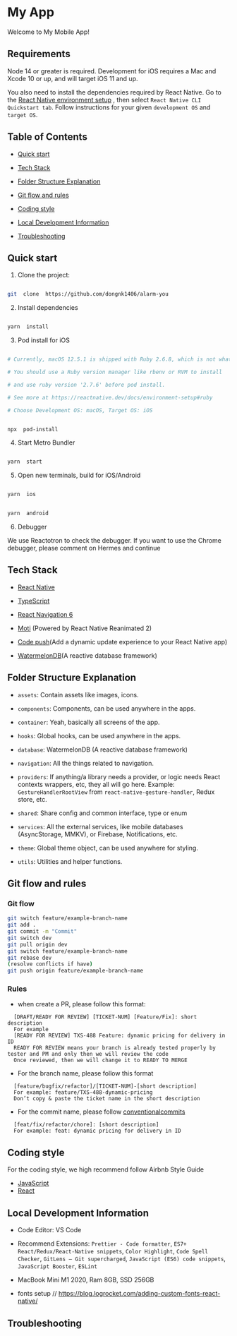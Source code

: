 # My App

Welcome to My Mobile App!

## Requirements

Node 14 or greater is required. Development for iOS requires a Mac and Xcode 10 or up, and will target iOS 11 and up.

You also need to install the dependencies required by React Native.
Go to the [React Native environment setup](https://reactnative.dev/docs/environment-setup) , then select `React Native CLI Quickstart tab`. Follow instructions for your given `development OS` and `target OS`.

## Table of Contents

- [Quick start](#quick-start)

- [Tech Stack](#tech-stack)

- [Folder Structure Explanation](#folder-structure-explanation)

- [Git flow and rules](#git-flow-and-rules)

- [Coding style](#coding-style)

- [Local Development Information](#local-development-information)

- [Troubleshooting](#troubleshooting)

## Quick start

1. Clone the project:

```bash

git  clone  https://github.com/dongnk1406/alarm-you

```

2. Install dependencies

```bash

yarn  install

```

3. Pod install for iOS

```bash

# Currently, macOS 12.5.1 is shipped with Ruby 2.6.8, which is not what is required by React Native.

# You should use a Ruby version manager like rbenv or RVM to install

# and use ruby version '2.7.6' before pod install.

# See more at https://reactnative.dev/docs/environment-setup#ruby

# Choose Development OS: macOS, Target OS: iOS


npx  pod-install

```

4. Start Metro Bundler

```bash

yarn  start

```

5. Open new terminals, build for iOS/Android

```bash

yarn  ios

```

```bash

yarn  android

```

6. Debugger

We use Reactotron to check the debugger. If you want to use the Chrome debugger, please comment on Hermes and continue

## Tech Stack

- [React Native](reactnative.dev/docs/getting-started)

- [TypeScript](typescriptlang.org/docs/handbook/typescript-from-scratch.html)

- [React Navigation 6](reactnavigation.org/docs/getting-started/)

- [Moti](moti.fyi/) (Powered by React Native Reanimated 2)

- [Code push](https://learn.microsoft.com/en-us/appcenter/distribution/codepush/rn-get-started)(Add a dynamic update experience to your React Native app)

- [WatermelonDB](https://watermelondb.dev/docs)(A reactive database framework)

## Folder Structure Explanation

- `assets`: Contain assets like images, icons.

- `components`: Components, can be used anywhere in the apps.

- `container`: Yeah, basically all screens of the app.

- `hooks`: Global hooks, can be used anywhere in the apps.

- `database`: WatermelonDB (A reactive database framework)

- `navigation`: All the things related to navigation.

- `providers`: If anything/a library needs a provider, or logic needs React contexts wrappers, etc, they all will go here. Example: `GestureHandlerRootView` from `react-native-gesture-handler`, Redux store, etc.

- `shared`: Share config and common interface, type or enum

- `services`: All the external services, like mobile databases (AsyncStorage, MMKV), or Firebase, Notifications, etc.

- `theme`: Global theme object, can be used anywhere for styling.

- `utils`: Utilities and helper functions.

## Git flow and rules

### Git flow

```bash
git switch feature/example-branch-name
git add .
git commit -m "Commit"
git switch dev
git pull origin dev
git switch feature/example-branch-name
git rebase dev
(resolve conflicts if have)
git push origin feature/example-branch-name
```

### Rules

- when create a PR, please follow this format:

```text
  [DRAFT/READY FOR REVIEW] [TICKET-NUM] [Feature/Fix]: short description
  For example
  [READY FOR REVIEW] TXS-488 Feature: dynamic pricing for delivery in ID
  READY FOR REVIEW means your branch is already tested properly by tester and PM and only then we will review the code
  Once reviewed, then we will change it to READY TO MERGE
```

- For the branch name, please follow this format

```text
  [feature/bugfix/refactor]/[TICKET-NUM]-[short description]
  For example: feature/TXS-488-dynamic-pricing
  Don’t copy & paste the ticket name in the short description
```

- For the commit name, please follow [conventionalcommits](https://www.conventionalcommits.org/en/v1.0.0/)

```text
  [feat/fix/refactor/chore]: [short description]
  For example: feat: dynamic pricing for delivery in ID
```

## Coding style

For the coding style, we high recommend follow Airbnb Style Guide

- [JavaScript](https://github.com/airbnb/javascript)
- [React](https://airbnb.io/javascript/react/)

## Local Development Information

- Code Editor: VS Code

- Recommend Extensions: `Prettier - Code formatter`, `ES7+ React/Redux/React-Native snippets`, `Color Highlight`, `Code Spell Checker`, `GitLens — Git supercharged`, `JavaScript (ES6) code snippets`, `JavaScript Booster`, `ESLint`

- MacBook Mini M1 2020, Ram 8GB, SSD 256GB

- fonts setup // https://blog.logrocket.com/adding-custom-fonts-react-native/

## Troubleshooting
